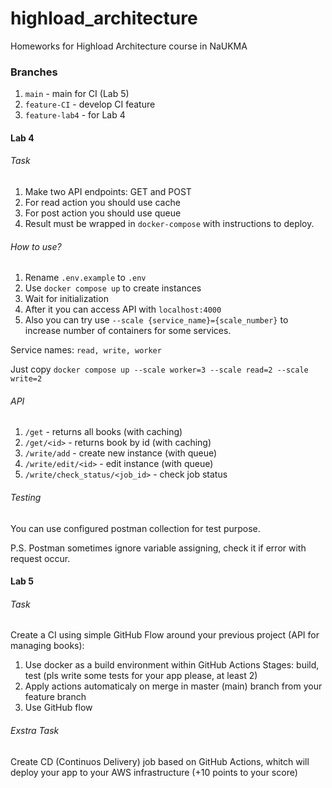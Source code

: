 # highload_architecture
Homeworks for Highload Architecture course in NaUKMA

### Branches

1. `main` - main for CI (Lab 5)
2. `feature-CI` -  develop CI feature
3. `feature-lab4` - for Lab 4 


#### Lab 4
###### Task

1. Make two API endpoints: GET and POST
2. For read action you should use cache
3. For post action you should use queue
4. Result must be wrapped in `docker-compose` with instructions to deploy.

###### How to use?

1. Rename `.env.example` to `.env`
1. Use `docker compose up` to create instances
2. Wait for initialization
3. After it you can access API with `localhost:4000`
4. Also you can try use `--scale {service_name}={scale_number}` to increase number of containers for some services. 

Service names: `read, write, worker`

Just copy `docker compose up --scale worker=3 --scale read=2 --scale write=2`

###### API

1. `/get` - returns all books (with caching)
2. `/get/<id>` - returns book by id (with caching)
3. `/write/add` - create new instance (with queue)
4. `/write/edit/<id>` - edit instance (with queue)
5. `/write/check_status/<job_id>` - check job status
###### Testing

You can use configured postman collection for test purpose.

P.S. Postman sometimes ignore variable assigning, check it if error with request occur.

 #### Lab 5

 ###### Task

 Create a CI using simple GitHub Flow around your previous project (API for managing books):

 1. Use docker as a build environment within GitHub Actions
 Stages: build, test (pls write some tests for your app please, at least 2)
 2. Apply actions automaticaly on merge in master (main) branch from your feature branch
 3. Use GitHub flow

 ###### Exstra Task

 Create CD (Continuos Delivery) job based on GitHub Actions, whitch will deploy your app to your AWS infrastructure (+10 points to your score)
